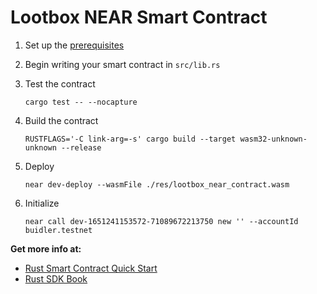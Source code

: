 # Lootbox NEAR Smart Contract

1. Set up the [prerequisites](https://github.com/near/near-sdk-rs#pre-requisites)
2. Begin writing your smart contract in `src/lib.rs`
3. Test the contract 

    `cargo test -- --nocapture`

4. Build the contract

    `RUSTFLAGS='-C link-arg=-s' cargo build --target wasm32-unknown-unknown --release`

5. Deploy

    `near dev-deploy --wasmFile ./res/lootbox_near_contract.wasm`

6. Initialize

    `near call dev-1651241153572-71089672213750 new '' --accountId buidler.testnet`

**Get more info at:**

* [Rust Smart Contract Quick Start](https://docs.near.org/docs/develop/contracts/rust/intro)
* [Rust SDK Book](https://www.near-sdk.io/)
